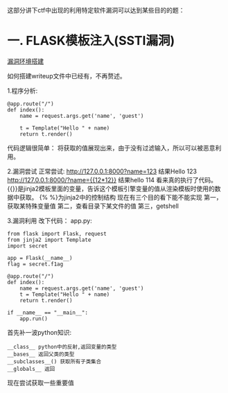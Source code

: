这部分讲下ctf中出现的利用特定软件漏洞可以达到某些目的的题：
# 一. FLASK模板注入(SSTI漏洞)

[漏洞环境搭建](https://github.com/vulhub/vulhub/tree/master/flask/ssti)

如何搭建writeup文件中已经有，不再赘述。

1.程序分析:
```
@app.route("/")
def index():
    name = request.args.get('name', 'guest')

    t = Template("Hello " + name)
    return t.render()
```
代码逻辑很简单：
将获取的值展现出来，由于没有过滤输入，所以可以被恶意利用。

2.漏洞尝试
正常尝试:
http://127.0.0.1:8000?name=123
结果Hello 123
http://127.0.0.1:8000/?name={{12*12}}
结果hello 114
看来真的执行了代码。
{{}}是jinja2模板里面的变量，告诉这个模板引擎变量的值从渲染模板时使用的数据中获取。
{% %}为jinja2中的控制结构
现在有三个目的看下能不能实现
第一，获取某特殊变量值
第二，查看目录下某文件的值
第三，getshell

3.漏洞利用
改下代码：
app.py:
```
from flask import Flask, request
from jinja2 import Template
import secret

app = Flask(__name__)
flag = secret.f1ag

@app.route("/")
def index():
    name = request.args.get('name', 'guest')
    t = Template("Hello " + name)
    return t.render()

if __name__ == "__main__":
    app.run()
```

首先补一波python知识:
```
__class__ python中的反射,返回变量的类型
__bases__ 返回父类的类型
__subclasses__() 获取所有子类集合
__globals__ 返回
```


现在尝试获取一些重要值